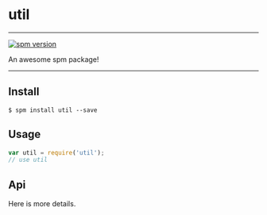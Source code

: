 # util

---

[![spm version](http://spmjs.io/badge/util)](http://spmjs.io/package/util)

An awesome spm package!

---

## Install

```
$ spm install util --save
```

## Usage

```js
var util = require('util');
// use util
```

## Api

Here is more details.


